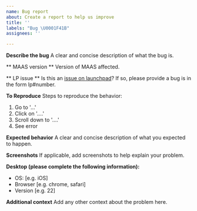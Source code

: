 ```yaml
---
name: Bug report
about: Create a report to help us improve
title: ''
labels: "Bug \U0001F41B"
assignees: ''

---
```


**Describe the bug**
A clear and concise description of what the bug is.

** MAAS version **
Version of MAAS affected.

** LP issue **
Is this an [issue on launchpad](https://bugs.launchpad.net/maas)? If so, please provide a bug is in the form lp#number.

**To Reproduce**
Steps to reproduce the behavior:
1. Go to '...'
2. Click on '....'
3. Scroll down to '....'
4. See error

**Expected behavior**
A clear and concise description of what you expected to happen.

**Screenshots**
If applicable, add screenshots to help explain your problem.

**Desktop (please complete the following information):**
 - OS: [e.g. iOS]
 - Browser [e.g. chrome, safari]
 - Version [e.g. 22]

**Additional context**
Add any other context about the problem here.
